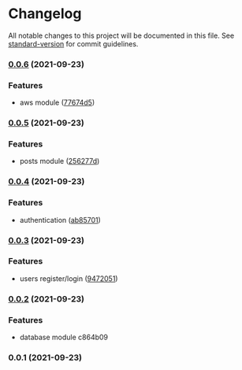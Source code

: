 # Changelog

All notable changes to this project will be documented in this file. See [standard-version](https://github.com/conventional-changelog/standard-version) for commit guidelines.

### [0.0.6](https://github.com/nikolozz/catbook-backend/compare/v0.0.5...v0.0.6) (2021-09-23)


### Features

* aws module ([77674d5](https://github.com/nikolozz/catbook-backend/commit/77674d5ec0e4a5dbfe5fd3a264c80dc3829d0269))

### [0.0.5](https://github.com/nikolozz/catbook-backend/compare/v0.0.4...v0.0.5) (2021-09-23)


### Features

* posts module ([256277d](https://github.com/nikolozz/catbook-backend/commit/256277d6740f2c754665bd7fef2a9b39a0bf7471))

### [0.0.4](https://github.com/nikolozz/catbook-backend/compare/v0.0.3...v0.0.4) (2021-09-23)


### Features

* authentication ([ab85701](https://github.com/nikolozz/catbook-backend/commit/ab85701fdea57244a1c51a978be34857de9dbca4))

### [0.0.3](https://github.com/nikolozz/catbook-backend/compare/v0.0.2...v0.0.3) (2021-09-23)


### Features

* users register/login ([9472051](https://github.com/nikolozz/catbook-backend/commit/94720511b3fcc5ea8c11daf7afd8a0160c8ef221))

### [0.0.2](///compare/v0.0.1...v0.0.2) (2021-09-23)


### Features

* database module c864b09

### 0.0.1 (2021-09-23)
